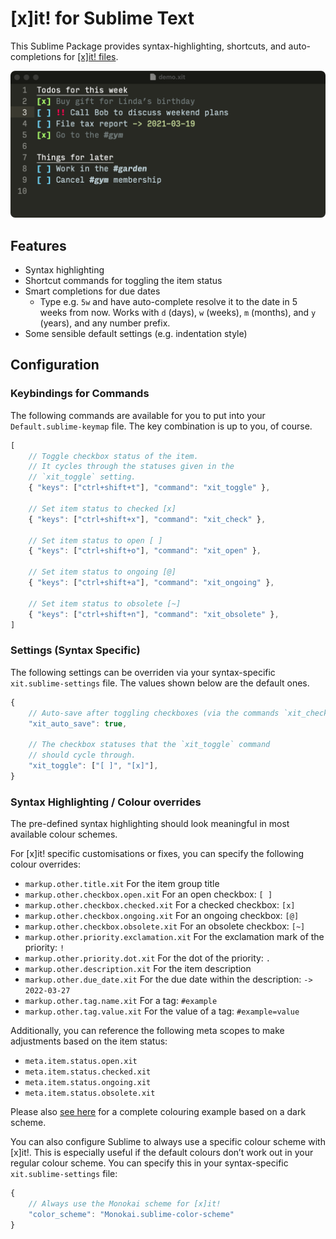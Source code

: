 # [x]it! for Sublime Text

This Sublime Package provides syntax-highlighting, shortcuts, and auto-completions for [[x]it! files](https://xit.jotaen.net).

![[x]it! demo](resources/xit-demo.png)

## Features

- Syntax highlighting
- Shortcut commands for toggling the item status
- Smart completions for due dates
	+ Type e.g. `5w` and have auto-complete resolve it to the date in 5 weeks from now.
	  Works with `d` (days), `w` (weeks), `m` (months), and `y` (years), and any number prefix.
- Some sensible default settings (e.g. indentation style)

## Configuration

### Keybindings for Commands

The following commands are available for you to put into your `Default.sublime-keymap` file.
The key combination is up to you, of course.

```js
[
	// Toggle checkbox status of the item.
	// It cycles through the statuses given in the
	// `xit_toggle` setting.
	{ "keys": ["ctrl+shift+t"], "command": "xit_toggle" },

	// Set item status to checked [x]
	{ "keys": ["ctrl+shift+x"], "command": "xit_check" },
	
	// Set item status to open [ ]
	{ "keys": ["ctrl+shift+o"], "command": "xit_open" },

	// Set item status to ongoing [@]
	{ "keys": ["ctrl+shift+a"], "command": "xit_ongoing" },

	// Set item status to obsolete [~]
	{ "keys": ["ctrl+shift+n"], "command": "xit_obsolete" },
]
```

### Settings (Syntax Specific)

The following settings can be overriden via your syntax-specific `xit.sublime-settings` file.
The values shown below are the default ones.

```js
{
	// Auto-save after toggling checkboxes (via the commands `xit_check`, etc.).
	"xit_auto_save": true,

	// The checkbox statuses that the `xit_toggle` command
	// should cycle through.
	"xit_toggle": ["[ ]", "[x]"],
}
```

### Syntax Highlighting / Colour overrides

The pre-defined syntax highlighting should look meaningful in most available colour schemes.

For [x]it! specific customisations or fixes, you can specify the following colour overrides:

- `markup.other.title.xit` For the item group title
- `markup.other.checkbox.open.xit` For an open checkbox: `[ ]`
- `markup.other.checkbox.checked.xit` For a checked checkbox: `[x]`
- `markup.other.checkbox.ongoing.xit` For an ongoing checkbox: `[@]`
- `markup.other.checkbox.obsolete.xit` For an obsolete checkbox: `[~]`
- `markup.other.priority.exclamation.xit` For the exclamation mark of the priority: `!`
- `markup.other.priority.dot.xit` For the dot of the priority: `.`
- `markup.other.description.xit` For the item description
- `markup.other.due_date.xit` For the due date within the description: `-> 2022-03-27`
- `markup.other.tag.name.xit` For a tag: `#example`
- `markup.other.tag.value.xit` For the value of a tag: `#example=value`

Additionally, you can reference the following meta scopes to make adjustments based on the item status:

- `meta.item.status.open.xit`
- `meta.item.status.checked.xit`
- `meta.item.status.ongoing.xit`
- `meta.item.status.obsolete.xit`

Please also [see here](resources/xit-dark.sublime-color-scheme.EXAMPLE) for a complete colouring example based on a dark scheme.

You can also configure Sublime to always use a specific colour scheme with [x]it!. This is especially useful if the default colours don’t work out in your regular colour scheme. You can specify this in your syntax-specific `xit.sublime-settings` file:

```js
{
	// Always use the Monokai scheme for [x]it!
	"color_scheme": "Monokai.sublime-color-scheme"
}
```
